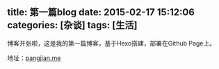title: 第一篇blog
date: 2015-02-17 15:12:06
categories: [杂谈]
tags: [生活]
---
博客开张啦，这是我的第一篇博客，基于Hexo搭建，部署在Github Page上。

地址：[pangjian.me](http://pangjian.me)

<!-- indicate-the-source -->
